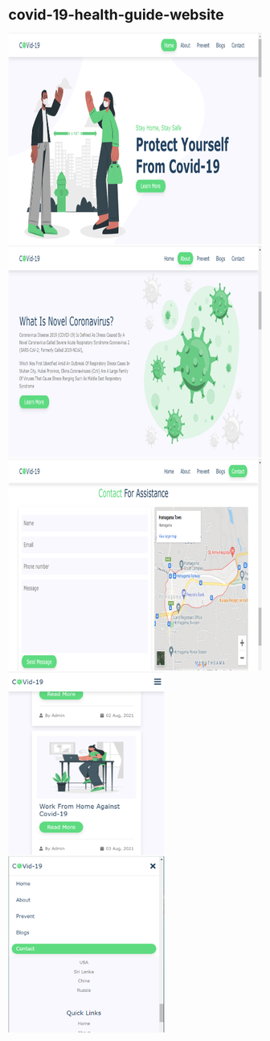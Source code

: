 # covid-19-health-guide-website

<img src="images/s1.PNG" width='890' height='420'> 
<img src="images/s2.PNG" width='890' height='420'> 
<img src="images/s3.PNG" width='890' height='420'> 
<div>
  <img src="images/s5.PNG" width='310' height'1200'>&nbsp &nbsp <img src="images/s4.png" width='310' height'1200'>
  </div>

